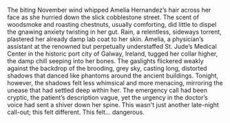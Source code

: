 The biting November wind whipped Amelia Hernandez’s hair across her face as she hurried down the slick cobblestone street.  The scent of woodsmoke and roasting chestnuts, usually comforting, did little to dispel the gnawing anxiety twisting in her gut.  Rain, a relentless, sideways torrent, plastered her already damp lab coat to her skin.  Amelia, a physician’s assistant at the renowned but perpetually understaffed St. Jude’s Medical Center in the historic port city of Galway, Ireland, tugged her collar higher, the damp chill seeping into her bones.  The gaslights flickered weakly against the backdrop of the brooding, grey sky, casting long, distorted shadows that danced like phantoms around the ancient buildings.  Tonight, however, the shadows felt less whimsical and more menacing, mirroring the unease that had settled deep within her.  The emergency call had been cryptic, the patient’s description vague, yet the urgency in the doctor’s voice had sent a shiver down her spine.  This wasn't just another late-night call-out; this felt different.  This felt… dangerous.
